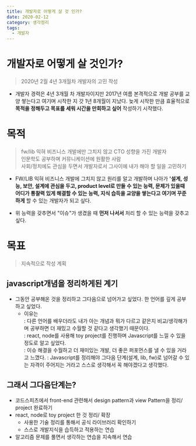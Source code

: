 ```yaml
---
title: 개발자로 어떻게 살 것 인가?
date: 2020-02-12
category: 생각정리
tags:
  - 개발자
---
```


# 개발자로 어떻게 살 것인가?

> 2020년 2월 4년 3개월차 개발자의 고민 작성

- 개발자 경력은 4년 3개월 차 개발자이지만 2017년 여름 본격적으로 개발 공부를 교양 쌓는다고 여기며 시작한 지 갓 1년 8개월이 지났다. 늦게 시작한 만큼 효율적으로 **목적을 정해두고 목표를 세워 시간을 만회하고 싶어** 작성하기 시작했다.

# 목적

> fw/lib 익혀 비즈니스 개발에만 그치지 않고 CTO 성향을 가진 개발자  
> 인문학도 공부하며 커뮤니케이션에 원활한 사람  
> 사회/정치에도 관심을 두면서 개발자로서 그사이에 내가 해야 할 일을 고민하기

- FW/LIB 익혀 비즈니스 개발에 그치지 않고 원리를 알고 개발하며 나아가 **'설계, 성능, 보안, 설계에 관심을 두고, product level로 만들 수 있는 능력, 문제가 있을때 어디가 통찰력 있게 해결할 수 있는 능력, 지식 습득을 교양을 쌓는다고 여기며 꾸준하게** 할 수 있는 개발자가 되고 싶다.

- 위 능력을 갖추면서 "이슈"가 생겼을 때 **먼저 나서서** 처리 할 수 있는 능력을 갖추고 싶다.

# 목표

> 지속적으로 작성 계획

## javascript개념을 정리하게된 계기

- 그동안 공부해온 것을 정리하고 그다음으로 넘어가고 싶었다.
  한 언어를 깊게 공부하고 싶었다.
  - 이유는  
    : 다른 언어를 배우더라도 내가 아는 개념과 뭐가 다르고 같은지 비교/생각해가며 공부하면 더 재밌고 수월할 것 같다고 생각했기 때문이다.  
    : react, node를 사용해 toy project를 진행하며 Javascript를 느낄 수 있을 정도로 알고 싶었다.  
    : 이슈 해결을 수월하고 더 재미있는 개발, 더 좋은 퍼포먼스를 낼 수 있을 거라고 느꼈다.
    : Javascript를 정리해야 그다음 단계(설계, lib, fw)로 넘어갈 수 있는 자격이 주어지는 거라고 스스로 생각해서 꼭 해야겠다고 생각했다.

## 그래서 그다음단계는?

- 코드스피츠에서 front-end 관련해서 design pattern과 view Pattern을 정리/ project 완료하기
- react, node로 toy project 한 것 정리/ 확장
  - 사용한 기술 정리를 통해서 공식 라이브러리 확인하기
  - 스스로 개발지식을 습득하고 적용하는 연습
- 알고리즘 문제를 풀면서 생각하는 연습을 지속해서 연습
